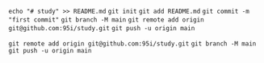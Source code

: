 ```echo "# study" >> README.md```
```git init```
```git add README.md```
```git commit -m "first commit"```
```git branch -M main```
```git remote add origin git@github.com:95i/study.git```
```git push -u origin main```



```git remote add origin git@github.com:95i/study.git```
```git branch -M main```
```git push -u origin main```
